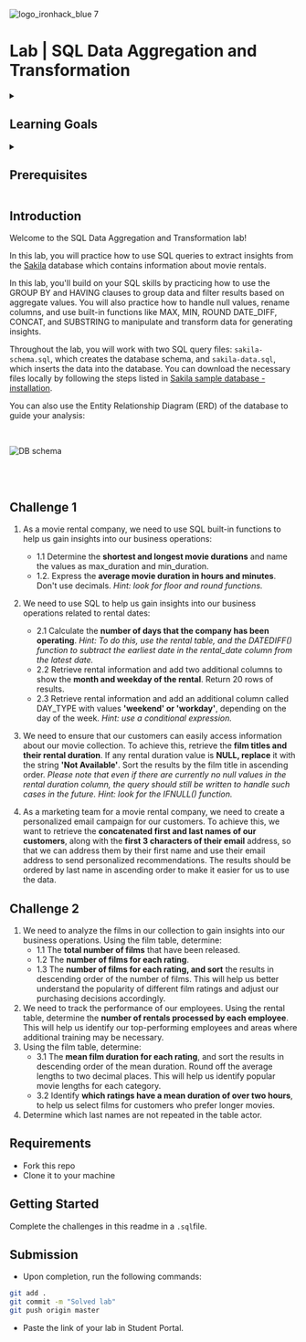 ![logo_ironhack_blue 7](https://user-images.githubusercontent.com/23629340/40541063-a07a0a8a-601a-11e8-91b5-2f13e4e6b441.png)

# Lab | SQL Data Aggregation and Transformation

<details>
  <summary>
   <h2>Learning Goals</h2>
  </summary>

  This lab allows you to practice and apply the concepts and techniques taught in class. 

  Upon completion of this lab, you will be able to:
  
- Use SQL built-in functions such as COUNT, MAX, MIN, AVG to aggregate and summarize data, and use GROUP BY to group data by specific columns. Use the HAVING clause to filter data based on aggregate functions. 
- Use SQL to clean, transform, and prepare data for analysis by handling duplicates, null values, renaming columns, and converting data types. Use functions like ROUND, DATE_DIFF, CONCAT, and SUBSTRING to manipulate data and generate insights.
- Use conditional expressions for creating new columns. 


  <br>
  <hr> 

</details>

<details>
  <summary>
   <h2>Prerequisites</h2>
  </summary>

Before this starting this lab, you should have learnt about:

- SELECT, FROM, ORDER BY, LIMIT, WHERE, GROUP BY, and HAVING clauses.
- DISTINCT keyword to return only unique values, AS keyword for using aliases.
- Built-in SQL functions such as COUNT, MAX, MIN, AVG, ROUND, DATEDIFF, or DATE_FORMAT.
- CASE statement for conditional logic.
  <br>
  <hr> 

</details>


## Introduction

Welcome to the SQL Data Aggregation and Transformation lab!

In this lab, you will practice how to use SQL queries to extract insights from the  [Sakila](https://dev.mysql.com/doc/sakila/en/) database which contains information about movie rentals. 

In this lab, you'll build on your SQL skills by practicing how to use the GROUP BY and HAVING clauses to group data and filter results based on aggregate values. You will also practice how to handle null values, rename columns, and use built-in functions like MAX, MIN, ROUND DATE_DIFF, CONCAT, and SUBSTRING to manipulate and transform data for generating insights.

Throughout the lab, you will work with two SQL query files: `sakila-schema.sql`, which creates the database schema, and `sakila-data.sql`, which inserts the data into the database. You can download the necessary files locally by following the steps listed in [Sakila sample database - installation](https://dev.mysql.com/doc/sakila/en/sakila-installation.html). 

You can also use the Entity Relationship Diagram (ERD) of the database to guide your analysis:

<br>

![DB schema](https://education-team-2020.s3-eu-west-1.amazonaws.com/data-analytics/database-sakila-schema.png)

<br><br>


## Challenge 1


1. As a movie rental company, we need to use SQL built-in functions to help us gain insights into our business operations:
	- 1.1 Determine the **shortest and longest movie durations** and name the values as max_duration and min_duration.
	- 1.2. Express the **average movie duration in hours and minutes**. Don't use decimals. *Hint: look for floor and round functions.*
2. We need to use SQL to help us gain insights into our business operations related to rental dates:
	- 2.1 Calculate the **number of days that the company has been operating**. *Hint: To do this, use the rental table, and the DATEDIFF() function to subtract the earliest date in the rental_date column from the latest date.*
	- 2.2 Retrieve rental information and add two additional columns to show the **month and weekday of the rental**. Return 20 rows of results.
	- 2.3 Retrieve rental information and add an additional column called DAY_TYPE with values **'weekend' or 'workday'**, depending on the day of the week. *Hint: use a conditional expression.*
3. We need to ensure that our customers can easily access information about our movie collection. To achieve this, retrieve the **film titles and their rental duration**. If any rental duration value is **NULL, replace** it with the string **'Not Available'**. Sort the results by the film title in ascending order. *Please note that even if there are currently no null values in the rental duration column, the query should still be written to handle such cases in the future.* *Hint: look for the IFNULL() function.*

4. As a marketing team for a movie rental company, we need to create a personalized email campaign for our customers. To achieve this, we want to retrieve the **concatenated first and last names of our customers**, along with the **first 3 characters of their email** address, so that we can address them by their first name and use their email address to send personalized recommendations. The results should be ordered by last name in ascending order to make it easier for us to use the data.

## Challenge 2

1. We need to analyze the films in our collection to gain insights into our business operations. Using the film table, determine:
	- 1.1 The **total number of films** that have been released.
	- 1.2 The **number of films for each rating**.
	- 1.3 The **number of films for each rating, and sort** the results in descending order of the number of films.
	This will help us better understand the popularity of different film ratings and adjust our purchasing decisions accordingly.
2. We need to track the performance of our employees. Using the rental table, determine the **number of rentals processed by each employee**. This will help us identify our top-performing employees and areas where additional training may be necessary.
3. Using the film table, determine:
   - 3.1 The **mean film duration for each rating**, and sort the results in descending order of the mean duration. Round off the average lengths to two decimal places. This will help us identify popular movie lengths for each category.
	- 3.2 Identify **which ratings have a mean duration of over two hours**, to help us select films for customers who prefer longer movies.
4. Determine which last names are not repeated in the table actor.

## Requirements

- Fork this repo
- Clone it to your machine


## Getting Started

Complete the challenges in this readme in a `.sql`file.

## Submission

- Upon completion, run the following commands:

```bash
git add .
git commit -m "Solved lab"
git push origin master
```

- Paste the link of your lab in Student Portal.
